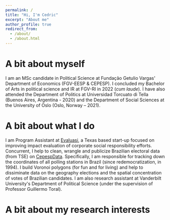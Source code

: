 ```yaml
---
permalink: /
title: "Hi, I'm Cedric"
excerpt: "About me"
author_profile: true
redirect_from: 
  - /about/
  - /about.html
---
```


A bit about myself
======
I am an MSc candidate in Political Science at Fundação Getulio Vargas' Department of Economics (FGV-EESP & CEPESP). I concluded my Bachelor of Arts in political science and IR at FGV-RI in 2022 (*cum laude*). I have also attended the Department of Politics at Universidad Torcuato di Tella (Buenos Aires, Argentina - 2020) and the Department of Social Sciences at the University of Oslo (Oslo, Norway – 2021).

A bit about what I do
======
I am Program Assistant at [Evaluasi](https://www.evaluasi.io/team), a Texas based start-up focused on improving impact evaluation of corporate social responsibility efforts. Concurrent, I help to clean, wrangle and publicize Brazilian electoral data (from TSE) on [CepespData](https://cepespdata.io/). Specifically, I am responsible for tracking down the coordinates of all polling stations in Brazil (since redemocratization, in 1994). I build Voronoi polygons (for fun and for living) and help to dissiminate data on the geography elections and the spatial concentration of votes of Brazilian candidates. I am also research assistant at Vanderbilt University's Department of Political Science (under the supervision of Professor Guillermo Toral).  

A bit about my research interests 
======

